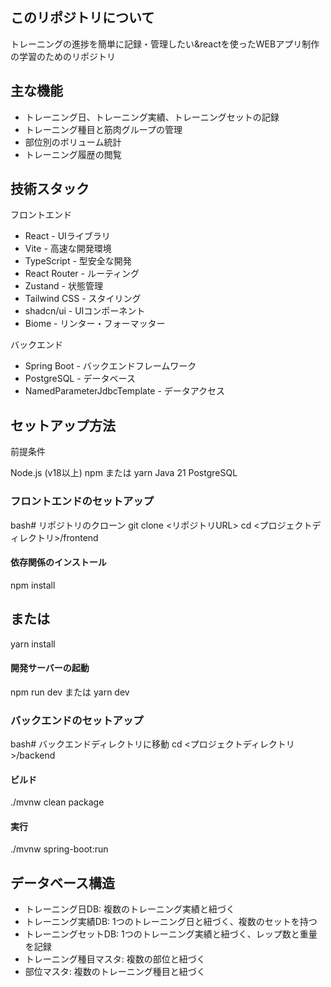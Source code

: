 ## このリポジトリについて
トレーニングの進捗を簡単に記録・管理したい&reactを使ったWEBアプリ制作の学習のためのリポジトリ

## 主な機能

- トレーニング日、トレーニング実績、トレーニングセットの記録
- トレーニング種目と筋肉グループの管理
- 部位別のボリューム統計
- トレーニング履歴の閲覧

## 技術スタック
フロントエンド

- React - UIライブラリ
- Vite - 高速な開発環境
- TypeScript - 型安全な開発
- React Router - ルーティング
- Zustand - 状態管理
- Tailwind CSS - スタイリング
- shadcn/ui - UIコンポーネント
- Biome - リンター・フォーマッター

バックエンド

- Spring Boot - バックエンドフレームワーク
- PostgreSQL - データベース
- NamedParameterJdbcTemplate - データアクセス


## セットアップ方法
前提条件

Node.js (v18以上)
npm または yarn
Java 21
PostgreSQL

### フロントエンドのセットアップ
bash# リポジトリのクローン
git clone <リポジトリURL>
cd <プロジェクトディレクトリ>/frontend

#### 依存関係のインストール
npm install
## または
yarn install

#### 開発サーバーの起動
npm run dev
または
yarn dev

### バックエンドのセットアップ
bash# バックエンドディレクトリに移動
cd <プロジェクトディレクトリ>/backend

#### ビルド
./mvnw clean package

#### 実行
./mvnw spring-boot:run


## データベース構造

- トレーニング日DB: 複数のトレーニング実績と紐づく
- トレーニング実績DB: 1つのトレーニング日と紐づく、複数のセットを持つ
- トレーニングセットDB: 1つのトレーニング実績と紐づく、レップ数と重量を記録
- トレーニング種目マスタ: 複数の部位と紐づく
- 部位マスタ: 複数のトレーニング種目と紐づく

